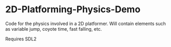 # 2D-Platforming-Physics-Demo
Code for the physics involved in a 2D platformer. Will contain elements such as variable jump, coyote time, fast falling, etc.

Requires SDL2
